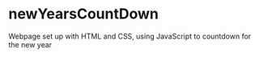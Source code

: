 # newYearsCountDown
Webpage set up with HTML and CSS, using JavaScript to countdown for the new year
